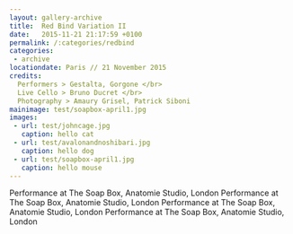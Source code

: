 ```yaml
---
layout: gallery-archive
title:  Red Bind Variation II
date:   2015-11-21 21:17:59 +0100
permalink: /:categories/redbind
categories:
 - archive
locationdate: Paris // 21 November 2015
credits:
  Performers > Gestalta, Gorgone </br>
  Live Cello > Bruno Ducret </br>
  Photography > Amaury Grisel, Patrick Siboni
mainimage: test/soapbox-april1.jpg
images:
 - url: test/johncage.jpg
   caption: hello cat
 - url: test/avalonandnoshibari.jpg
   caption: hello dog
 - url: test/soapbox-april1.jpg
   caption: hello mouse
---
```


Performance at The Soap Box, Anatomie Studio, London Performance at The Soap Box, Anatomie Studio, London Performance at The Soap Box, Anatomie Studio, London Performance at The Soap Box, Anatomie Studio, London
